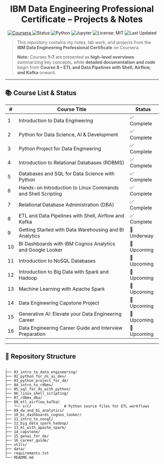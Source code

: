 <!-- README.md -->

<h1 align="center">IBM Data Engineering Professional Certificate – Projects & Notes</h1>

<p align="center">
  <a href="https://www.coursera.org/professional-certificates/ibm-data-engineer">
    <img alt="Coursera" src="https://img.shields.io/badge/Coursera-IBM%20Data%20Engineering-0056D2?logo=coursera">
  </a>
  <img alt="Status" src="https://img.shields.io/badge/status-in_progress-yellow">
  <img alt="Python" src="https://img.shields.io/badge/Python-3.10%2B-blue?logo=python">
  <img alt="Jupyter" src="https://img.shields.io/badge/Made%20with-Jupyter-orange?logo=jupyter">
  <img alt="License: MIT" src="https://img.shields.io/badge/License-MIT-green.svg">
  <img alt="Last Updated" src="https://img.shields.io/badge/last%20updated-2025--08--10-2ea44f">
</p>

> This repository contains my notes, lab work, and projects from the **IBM Data Engineering Professional Certificate** on Coursera.
>
> **Note:** Courses **1–7** are presented as **high-level overviews** summarizing key concepts, while **detailed documentation and code** begin from **Course 8 – ETL and Data Pipelines with Shell, Airflow, and Kafka** onward.

---

## 📚 Course List & Status

| #   | Course Title                                                                                       | Status       |
|-----|---------------------------------------------------------------------------------------------------|--------------|
| 1   | Introduction to Data Engineering                                                                  | ✅ Complete  |
| 2   | Python for Data Science, AI & Development                                                         | ✅ Complete  |
| 3   | Python Project for Data Engineering                                                               | ✅ Complete  |
| 4   | Introduction to Relational Databases (RDBMS)                                                      | ✅ Complete  |
| 5   | Databases and SQL for Data Science with Python                                                    | ✅ Complete  |
| 6   | Hands-on Introduction to Linux Commands and Shell Scripting                                       | ✅ Complete  |
| 7   | Relational Database Administration (DBA)                                                          | ✅ Complete  |
| 8   | ETL and Data Pipelines with Shell, Airflow and Kafka                                               | ✅ Complete   |
| 9   | Getting Started with Data Warehousing and BI Analytics                                            | 🚧 Underway |
| 10  | BI Dashboards with IBM Cognos Analytics and Google Looker                                          | 📅 Upcoming |
| 11  | Introduction to NoSQL Databases                                                                   | 📅 Upcoming |
| 12  | Introduction to Big Data with Spark and Hadoop                                                     | 📅 Upcoming |
| 13  | Machine Learning with Apache Spark                                                                 | 📅 Upcoming |
| 14  | Data Engineering Capstone Project                                                                  | 📅 Upcoming |
| 15  | Generative AI: Elevate your Data Engineering Career                                                | 📅 Upcoming |
| 16  | Data Engineering Career Guide and Interview Preparation                                            | 📅 Upcoming |

---

## 📂 Repository Structure

```text
.
├── 01_intro_to_data_engineering/
├── 02_python_for_ds_ai_dev/
├── 03_python_project_for_de/
├── 04_intro_to_rdbms/
├── 05_sql_for_ds_with_python/
├── 06_linux_shell_scripting/
├── 07_rdbms_dba/
├── 08_etl_airflow_kafka/
│   └── src/               # Python source files for ETL workflows
├── 09_dw_and_bi_analytics/
├── 10_bi_dashboards_cognos_looker/
├── 11_intro_to_nosql/
├── 12_big_data_spark_hadoop/
├── 13_ml_with_apache_spark/
├── 14_capstone/
├── 15_genai_for_de/
├── 16_career_guide/
├── utils/                  
├── data/                   
├── requirements.txt
└── README.md
```